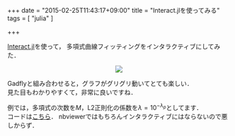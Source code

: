 +++
date = "2015-02-25T11:43:17+09:00"
title = "Interact.jlを使ってみる"
tags = [ "julia" ]

+++

[Interact.jl](https://github.com/JuliaLang/Interact.jl)を使って，
多項式曲線フィッティングをインタラクティブにしてみた．  

<div style="text-align:center">
<img src=/images/fitting.gif>
</div>

Gadflyと組み合わせると，グラフがグリグリ動いてとても楽しい．  
見た目もわかりやすくて，非常に良いですね．  

例では，多項式の次数を$M$，L2正則化の係数を$\lambda=10^{-\lambda_p}$としてます．  
コードは[こちら](http://nbviewer.ipython.org/github/peakbook/julia_notebook/blob/master/interact/fitting.ipynb)．
nbviewerではもちろんインタラクティブにはならないので悪しからず．


